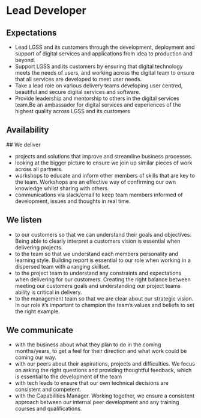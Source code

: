 
# Lead Developer 

## Expectations
* Lead LGSS and its customers through the development, deployment and support of digital services and applications from idea to production and beyond.
* Support LGSS and its customers by ensuring that digital technology meets the needs of users, and working across the digital team to ensure that all services are developed to meet user needs.
* Take a lead role on various delivery teams developing user centred, beautiful and secure digital services and software. 
* Provide leadership and mentorship to others in the digital services team.Be an ambassador for digital services and experiences of the highest quality across LGSS and its customers

## Availability
<object data="/roles/lead-pie.svg" type="image/svg+xml" width="650" height="230"></object>

## We deliver
* projects and solutions that improve and streamline business processes.
* looking at the bigger picture to ensure we join up similar pieces of work across all partners.
* workshops to educate and inform other members of skills that are key to the team. Workshops are an effective way of confirming our own knowledge whilst sharing with others.
* communications via slack/email to keep team members informed of development, issues and thoughts in real time.

## We listen
* to our customers so that we can understand their goals and objectives. Being able to clearly interpret a customers vision is essential when delivering projects.
* to the team so that we understand each members personality and learning style. Building report is essential to our role when working in a dispersed team with a ranging skillset.
* to the project team to understand any constraints and expectations when delivering for our customers. Creating the right balance between meeting our customers goals and understanding our project teams ability is critical in delivery.
* to the management team so that we are clear about our strategic vision. In our role it’s important to champion the team’s values and beliefs to set the right example.

## We communicate
* with the business about what they plan to do in the coming months/years, to get a feel for their direction and what work could be coming our way.
* with our peers about their aspirations, projects and difficulties. We focus on asking the right questions and providing thoughtful feedback, which is essential to the development of the team
* with tech leads to ensure that our own technical decisions are consistent and competent.
* with the Capabilities Manager. Working together, we ensure a consistent approach between our internal peer development and any training courses and qualifications.
